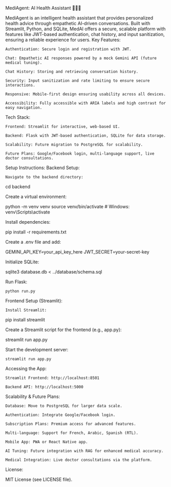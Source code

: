 MediAgent: AI Health Assistant 🧑‍⚕️🤖

MediAgent is an intelligent health assistant that provides personalized health advice through empathetic AI-driven conversations. Built with Streamlit, Python, and SQLite, MedAI offers a secure, scalable platform with features like JWT-based authentication, chat history, and input sanitization, ensuring a reliable experience for users.
Key Features:

    Authentication: Secure login and registration with JWT.

    Chat: Empathetic AI responses powered by a mock Gemini API (future medical tuning).

    Chat History: Storing and retrieving conversation history.

    Security: Input sanitization and rate limiting to ensure secure interactions.

    Responsive: Mobile-first design ensuring usability across all devices.

    Accessibility: Fully accessible with ARIA labels and high contrast for easy navigation.

Tech Stack:

    Frontend: Streamlit for interactive, web-based UI.

    Backend: Flask with JWT-based authentication, SQLite for data storage.

    Scalability: Future migration to PostgreSQL for scalability.

    Future Plans: Google/Facebook login, multi-language support, live doctor consultations.

Setup Instructions:
Backend Setup:

    Navigate to the backend directory:

cd backend

Create a virtual environment:

python -m venv venv
source venv/bin/activate  # Windows: venv\Scripts\activate

Install dependencies:

pip install -r requirements.txt

Create a .env file and add:

GEMINI_API_KEY=your_api_key_here
JWT_SECRET=your-secret-key

Initialize SQLite:

sqlite3 database.db < ../database/schema.sql

Run Flask:

    python run.py

Frontend Setup (Streamlit):

    Install Streamlit:

pip install streamlit

Create a Streamlit script for the frontend (e.g., app.py):

streamlit run app.py

Start the development server:

    streamlit run app.py

Accessing the App:

    Streamlit Frontend: http://localhost:8501

    Backend API: http://localhost:5000

Scalability & Future Plans:

    Database: Move to PostgreSQL for larger data scale.

    Authentication: Integrate Google/Facebook login.

    Subscription Plans: Premium access for advanced features.

    Multi-language: Support for French, Arabic, Spanish (RTL).

    Mobile App: PWA or React Native app.

    AI Tuning: Future integration with RAG for enhanced medical accuracy.

    Medical Integration: Live doctor consultations via the platform.

License:

MIT License (see LICENSE file).
